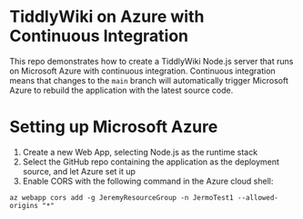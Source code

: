 # TiddlyWiki on Azure with Continuous Integration

This repo demonstrates how to create a TiddlyWiki Node.js server that runs on Microsoft Azure with continuous integration. Continuous integration means that changes to the `main` branch will automatically trigger Microsoft Azure to rebuild the application with the latest source code.

# Setting up Microsoft Azure

1. Create a new Web App, selecting Node.js as the runtime stack
2. Select the GitHub repo containing the application as the deployment source, and let Azure set it up
3. Enable CORS with the following command in the Azure cloud shell:

```
az webapp cors add -g JeremyResourceGroup -n JermoTest1 --allowed-origins "*"
```
